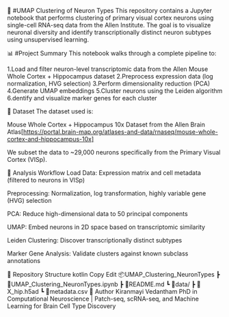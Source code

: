 🧠 #UMAP Clustering of Neuron Types
This repository contains a Jupyter notebook that performs clustering of primary visual cortex neurons using single-cell RNA-seq data from the Allen Institute. The goal is to visualize neuronal diversity and identify transcriptionally distinct neuron subtypes using unsupervised learning.

📊 #Project Summary
This notebook walks through a complete pipeline to:

1.Load and filter neuron-level transcriptomic data from the Allen Mouse Whole Cortex + Hippocampus dataset
2.Preprocess expression data (log normalization, HVG selection)
3.Perform dimensionality reduction (PCA)
4.Generate UMAP embeddings
5.Cluster neurons using the Leiden algorithm
6.dentify and visualize marker genes for each cluster

🔬 Dataset
The dataset used is:

Mouse Whole Cortex + Hippocampus 10x Dataset from the Allen Brain Atlas[https://portal.brain-map.org/atlases-and-data/rnaseq/mouse-whole-cortex-and-hippocampus-10x]

We subset the data to ~29,000 neurons specifically from the Primary Visual Cortex (VISp).

🧮 Analysis Workflow
Load Data: Expression matrix and cell metadata (filtered to neurons in VISp)

Preprocessing: Normalization, log transformation, highly variable gene (HVG) selection

PCA: Reduce high-dimensional data to 50 principal components

UMAP: Embed neurons in 2D space based on transcriptomic similarity

Leiden Clustering: Discover transcriptionally distinct subtypes

Marker Gene Analysis: Validate clusters against known subclass annotations


📁 Repository Structure
kotlin
Copy
Edit
📦UMAP_Clustering_NeuronTypes
 ┣ 📜UMAP_Clustering_NeuronTypes.ipynb
 ┣ 📜README.md
 ┗ 📂data/
     ┣ 📜X_hip.h5ad
     ┗ 📜metadata.csv
🧠 Author
Kiranmayi Vedantham
PhD in Computational Neuroscience | Patch-seq, scRNA-seq, and Machine Learning for Brain Cell Type Discovery

